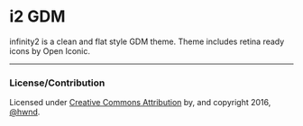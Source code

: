 i2 GDM
====

infinity2 is a clean and flat style GDM theme. Theme includes retina ready icons by Open Iconic.

----

### License/Contribution

Licensed under [Creative Commons Attribution](http://creativecommons.org/licenses/by-sa/3.0/) by, and copyright 2016, [@hwnd](http://stackoverflow.com/users/2206004/hwnd).

